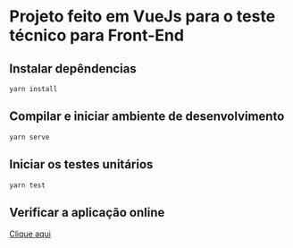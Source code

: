 # Projeto feito em VueJs para o teste técnico para Front-End

## Instalar depêndencias
```
yarn install
```
## Compilar e iniciar ambiente de desenvolvimento
```
yarn serve
```
## Iniciar os testes unitários
```
yarn test
```
## Verificar a aplicação online
[Clique aqui](luiza-labs-vue.vercel.app/)